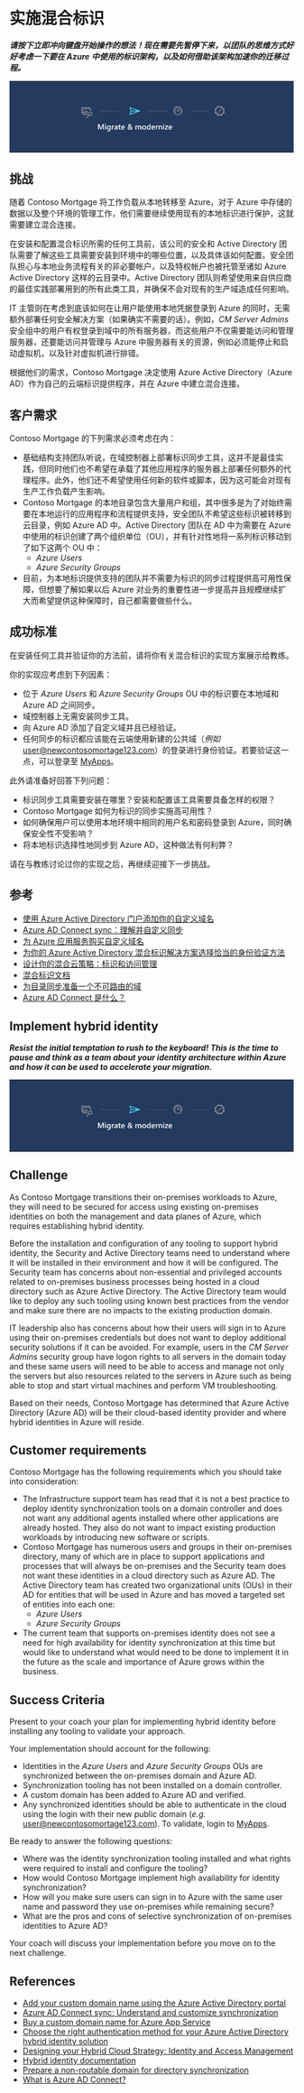 # 实施混合标识

***请按下立即冲向键盘开始操作的想法！现在需要先暂停下来，以团队的思维方式好好考虑一下要在 Azure 中使用的标识架构，以及如何借助该架构加速你的迁移过程。***

<table style="width: 100%; background-color: #243A5E; text-align: center">
<tr>
<td align="center"><img style="border: 0px" src="images/migrate_header_migrate.png" alt="迁移的迁移和现代化阶段" /></td>
</tr>
</table>

## 挑战

随着 Contoso Mortgage 将工作负载从本地转移至 Azure，对于 Azure 中存储的数据以及整个环境的管理工作，他们需要继续使用现有的本地标识进行保护，这就需要建立混合连接。

在安装和配置混合标识所需的任何工具前，该公司的安全和 Active Directory 团队需要了解这些工具需要安装到环境中的哪些位置，以及具体该如何配置。安全团队担心与本地业务流程有关的非必要帐户，以及特权帐户也被托管至诸如 Azure Active Directory 这样的云目录中。Active Directory 团队则希望使用来自供应商的最佳实践部署用到的所有此类工具，并确保不会对现有的生产域造成任何影响。

IT 主管则在考虑到底该如何在让用户能使用本地凭据登录到 Azure 的同时，无需额外部署任何安全解决方案（如果确实不需要的话）。例如，*CM Server Admins* 安全组中的用户有权登录到域中的所有服务器，而这些用户不仅需要能访问和管理服务器，还要能访问并管理与 Azure 中服务器有关的资源，例如必须能停止和启动虚拟机，以及针对虚拟机进行排错。

根据他们的需求，Contoso Mortgage 决定使用 Azure Active Directory（Azure AD）作为自己的云端标识提供程序，并在 Azure 中建立混合连接。

## 客户需求

Contoso Mortgage 的下列需求必须考虑在内：

- 基础结构支持团队听说，在域控制器上部署标识同步工具，这并不是最佳实践，但同时他们也不希望在承载了其他应用程序的服务器上部署任何额外的代理程序。此外，他们还不希望使用任何新的软件或脚本，因为这可能会对现有生产工作负载产生影响。
- Contoso Mortgage 的本地目录包含大量用户和组，其中很多是为了对始终需要在本地运行的应用程序和流程提供支持，安全团队不希望这些标识被转移到云目录，例如 Azure AD 中。Active Directory 团队在 AD 中为需要在 Azure 中使用的标识创建了两个组织单位（OU），并有针对性地将一系列标识移动到了如下这两个 OU 中：
    - *Azure Users*
    - *Azure Security Groups*
- 目前，为本地标识提供支持的团队并不需要为标识的同步过程提供高可用性保障，但想要了解如果以后 Azure 对业务的重要性进一步提高并且规模继续扩大而希望提供这种保障时，自己都需要做些什么。

## 成功标准

在安装任何工具并验证你的方法前，请将你有关混合标识的实现方案展示给教练。

你的实现应考虑到下列因素：

- 位于 *Azure Users* 和 *Azure Security Groups* OU 中的标识要在本地域和 Azure AD 之间同步。
- 域控制器上无需安装同步工具。
- 向 Azure AD 添加了自定义域并且已经验证。
- 任何同步的标识都应该能在云端使用新建的公共域（*例如* user@newcontosomortage123.com）的登录进行身份验证。若要验证这一点，可以登录至 <a href="https://myapps.microsoft.com" target="_blank">MyApps</a>。

此外请准备好回答下列问题：

- 标识同步工具需要安装在哪里？安装和配置该工具需要具备怎样的权限？
- Contoso Mortgage 如何为标识的同步实施高可用性？
- 如何确保用户可以使用本地环境中相同的用户名和密码登录到 Azure，同时确保安全性不受影响？
- 将本地标识选择性地同步到 Azure AD，这种做法有何利弊？

请在与教练讨论过你的实现之后，再继续迎接下一步挑战。

## 参考

- <a href="https://docs.microsoft.com/azure/active-directory/fundamentals/add-custom-domain" target="_blank">使用 Azure Active Directory 门户添加你的自定义域名</a>
- <a href="https://docs.microsoft.com/azure/active-directory/hybrid/how-to-connect-sync-whatis" target="_blank">Azure AD Connect sync：理解并自定义同步</a>
- <a href="https://docs.microsoft.com/azure/app-service/manage-custom-dns-buy-domain" target="_blank">为 Azure 应用服务购买自定义域名</a>
- <a href="https://docs.microsoft.com/azure/security/azure-ad-choose-authn" target="_blank">为你的 Azure Active Directory 混合标识解决方案选择恰当的身份验证方法</a>
- <a href="https://azure.microsoft.com/resources/hybrid-cloud-identity/" target="_blank">设计你的混合云策略：标识和访问管理</a>
- <a href="https://docs.microsoft.com/azure/active-directory/hybrid/" target="_blank">混合标识文档</a>
- <a href="https://docs.microsoft.com/office365/enterprise/prepare-a-non-routable-domain-for-directory-synchronization" target="_blank">为目录同步准备一个不可路由的域</a>
- <a href="https://docs.microsoft.com/azure/active-directory/hybrid/whatis-azure-ad-connect" target="_blank">Azure AD Connect 是什么？</a>

## Implement hybrid identity

***Resist the initial temptation to rush to the keyboard! This is the time to pause and think as a team about your identity architecture within Azure and how it can be used to accelerate your migration.***

<table style="width: 100%; background-color: #243A5E; text-align: center">
<tr>
<td align="center"><img style="border: 0px" src="images/migrate_header_migrate.png" alt="Migrate and modernize phase of migration" /></td>
</tr>
</table>

## Challenge

As Contoso Mortgage transitions their on-premises workloads to Azure, they will need to be secured for access using existing on-premises identities on both the management and data planes of Azure, which requires establishing hybrid identity.

Before the installation and configuration of any tooling to support hybrid identity, the Security and Active Directory teams need to understand where it will be installed in their environment and how it will be configured. The Security team has concerns about non-essential and privileged accounts related to on-premises business processes being hosted in a cloud directory such as Azure Active Directory. The Active Directory team would like to deploy any such tooling using known best practices from the vendor and make sure there are no impacts to the existing production domain.

IT leadership also has concerns about how their users will sign in to Azure using their on-premises credentials but does not want to deploy additional security solutions if it can be avoided. For example, users in the *CM Server Admins* security group have logon rights to all servers in the domain today and these same users will need to be able to access and manage not only the servers but also resources related to the servers in Azure such as being able to stop and start virtual machines and perform VM troubleshooting.

Based on their needs, Contoso Mortgage has determined that Azure Active Directory (Azure AD) will be their cloud-based identity provider and where hybrid identities in Azure will reside.

## Customer requirements

Contoso Mortgage has the following requirements which you should take into consideration:

- The Infrastructure support team has read that it is not a best practice to deploy identity synchronization tools on a domain controller and does not want any additional agents installed where other applications are already hosted. They also do not want to impact existing production workloads by introducing new software or scripts.
- Contoso Mortgage has numerous users and groups in their on-premises directory, many of which are in place to support applications and processes that will always be on-premises and the Security team does not want these identities in a cloud directory such as Azure AD. The Active Directory team has created two organizational units (OUs) in their AD for entities that will be used in Azure and has moved a targeted set of entities into each one:
    - *Azure Users*
    - *Azure Security Groups*
- The current team that supports on-premises identity does not see a need for high availability for identity synchronization at this time but would like to understand what would need to be done to implement it in the future as the scale and importance of Azure grows within the business.

## Success Criteria

Present to your coach your plan for implementing hybrid identity before installing any tooling to validate your approach.

Your implementation should account for the following:

- Identities in the *Azure Users* and *Azure Security Groups* OUs are synchronized between the on-premises domain and Azure AD.
- Synchronization tooling has not been installed on a domain controller.
- A custom domain has been added to Azure AD and verified.
- Any synchronized identities should be able to authenticate in the cloud using the login with their new public domain (*e.g.* user@newcontosomortage123.com). To validate, login to <a href="https://myapps.microsoft.com" target="_blank">MyApps</a>.

Be ready to answer the following questions:

- Where was the identity synchronization tooling installed and what rights were required to install and configure the tooling?
- How would Contoso Mortgage implement high availability for identity synchronization?
- How will you make sure users can sign in to Azure with the same user name and password they use on-premises while remaining secure?
- What are the pros and cons of selective synchronization of on-premises identities to Azure AD?

Your coach will discuss your implementation before you move on to the next challenge.

## References

- <a href="https://docs.microsoft.com/azure/active-directory/fundamentals/add-custom-domain" target="_blank">Add your custom domain name using the Azure Active Directory portal</a>
- <a href="https://docs.microsoft.com/azure/active-directory/hybrid/how-to-connect-sync-whatis" target="_blank">Azure AD Connect sync: Understand and customize synchronization</a>
- <a href="https://docs.microsoft.com/azure/app-service/manage-custom-dns-buy-domain" target="_blank">Buy a custom domain name for Azure App Service</a>
- <a href="https://docs.microsoft.com/azure/security/azure-ad-choose-authn" target="_blank">Choose the right authentication method for your Azure Active Directory hybrid identity solution</a>
- <a href="https://azure.microsoft.com/resources/hybrid-cloud-identity/" target="_blank">Designing your Hybrid Cloud Strategy: Identity and Access Management</a>
- <a href="https://docs.microsoft.com/azure/active-directory/hybrid/" target="_blank">Hybrid identity documentation</a>
- <a href="https://docs.microsoft.com/office365/enterprise/prepare-a-non-routable-domain-for-directory-synchronization" target="_blank">Prepare a non-routable domain for directory synchronization</a>
- <a href="https://docs.microsoft.com/azure/active-directory/hybrid/whatis-azure-ad-connect" target="_blank">What is Azure AD Connect?</a>
